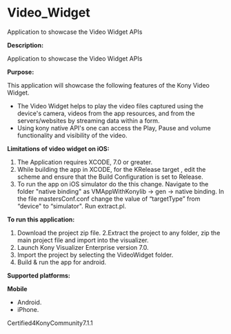# Video_Widget
Application to showcase the Video Widget APIs

**Description:**

Application to showcase the Video Widget APIs

**Purpose:**

This application will showcase the following features of the Kony Video Widget.

* The Video Widget helps to play the video files captured using the device's camera, videos from the app resources, 
  and from the servers/websites by streaming data within a form. 
* Using kony native API's one can access the Play, Pause and volume functionality and  visibility of the video.

**Limitations of video widget on iOS:**

 1. The Application requires XCODE, 7.0 or greater.
 2. While building the app in XCODE, for the KRelease target , edit the scheme and ensure that the Build Configuration is set to Release. 
 3. To run the app on iOS simulator do the this change. Navigate to the folder "native binding" as VMAppWithKonylib -> gen -> native binding. In the file mastersConf.conf change the value of “targetType” from “device" to “simulator". Run extract.pl.

**To run this application:**

1. Download the project zip file.
2.Extract the project to any folder, zip the main project file and import into the visualizer.
3. Launch Kony Visualizer Enterprise version 7.0.
4. Import the project by selecting the VideoWidget folder.
5. Build & run the app for android.
 

**Supported platforms:**

**Mobile**
 * Android.
 * iPhone.
 
Certified4KonyCommunity7.1.1 

